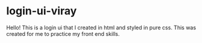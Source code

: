# login-ui-viray

Hello! This is a login ui that I created in html and styled in pure css. This was created for me to practice my front end skills.
